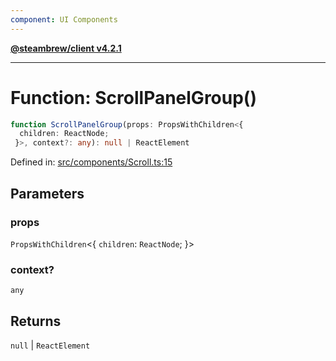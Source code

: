 ```yaml
---
component: UI Components
---
```


[**@steambrew/client v4.2.1**](../README.md)

***

# Function: ScrollPanelGroup()

```ts
function ScrollPanelGroup(props: PropsWithChildren<{
  children: ReactNode;
 }>, context?: any): null | ReactElement
```

Defined in: [src/components/Scroll.ts:15](https://github.com/shdwmtr/plugutil/blob/b52230e3bd417b9353d983856323dee8a90c4f70/client/src/components/Scroll.ts#L15)

## Parameters

### props

`PropsWithChildren`\<\{
  `children`: `ReactNode`;
 \}\>

### context?

`any`

## Returns

`null` \| `ReactElement`
